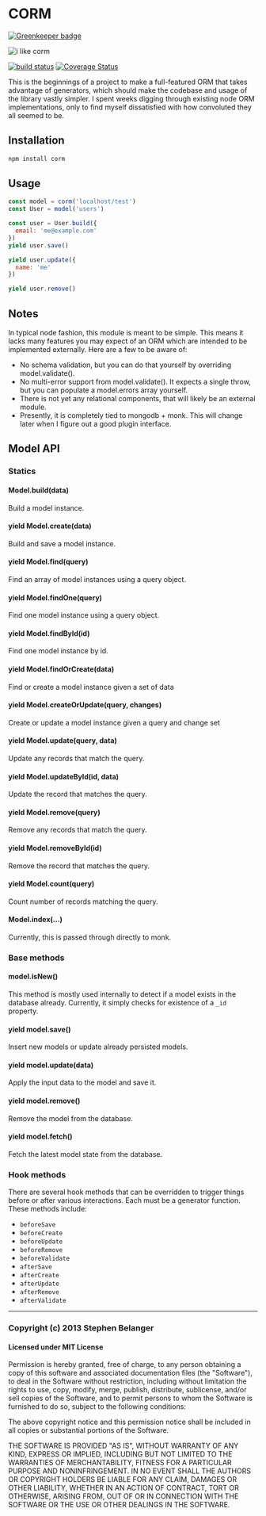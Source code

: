 # CORM

[![Greenkeeper badge](https://badges.greenkeeper.io/Qard/corm.svg)](https://greenkeeper.io/)

![i like corm](http://kimaguresan.files.wordpress.com/2014/02/f3b0e52f0cb3ecbf0ee58978238b6563_h.jpg)

[![build status](https://secure.travis-ci.org/Qard/corm.png)](http://travis-ci.org/Qard/corm) [![Coverage Status](https://coveralls.io/repos/Qard/corm/badge.png)](https://coveralls.io/r/Qard/corm)

This is the beginnings of a project to make a full-featured ORM that takes advantage of generators, which should make the codebase and usage of the library vastly simpler. I spent weeks digging through existing node ORM implementations, only to find myself dissatisfied with how convoluted they all seemed to be.

## Installation

```sh
npm install corm
```

## Usage

```js
const model = corm('localhost/test')
const User = model('users')

const user = User.build({
  email: 'me@example.com'
})
yield user.save()

yield user.update({
  name: 'me'
})

yield user.remove()
```

## Notes

In typical node fashion, this module is meant to be simple. This means it lacks many features you may expect of an ORM which are intended to be implemented externally. Here are a few to be aware of:

- No schema validation, but you can do that yourself by overriding model.validate().
- No multi-error support from model.validate(). It expects a single throw, but you can populate a model.errors array yourself.
- There is not yet any relational components, that will likely be an external module.
- Presently, it is completely tied to mongodb + monk. This will change later when I figure out a good plugin interface.

## Model API

### Statics

#### Model.build(data)
Build a model instance.

#### yield Model.create(data)
Build and save a model instance.

#### yield Model.find(query)
Find an array of model instances using a query object.

#### yield Model.findOne(query)
Find one model instance using a query object.

#### yield Model.findById(id)
Find one model instance by id.

#### yield Model.findOrCreate(data)
Find or create a model instance given a set of data

#### yield Model.createOrUpdate(query, changes)
Create or update a model instance given a query and change set

#### yield Model.update(query, data)
Update any records that match the query.

#### yield Model.updateById(id, data)
Update the record that matches the query.

#### yield Model.remove(query)
Remove any records that match the query.

#### yield Model.removeById(id)
Remove the record that matches the query.

#### yield Model.count(query)
Count number of records matching the query.

#### Model.index(...)
Currently, this is passed through directly to monk.

### Base methods

#### model.isNew()
This method is mostly used internally to detect if a model exists in the database already. Currently, it simply checks for existence of a `_id` property.

#### yield model.save()
Insert new models or update already persisted models.

#### yield model.update(data)
Apply the input data to the model and save it.

#### yield model.remove()
Remove the model from the database.

#### yield model.fetch()
Fetch the latest model state from the database.

### Hook methods

There are several hook methods that can be overridden to trigger things before or after various interactions. Each must be a generator function. These methods include:

- `beforeSave`
- `beforeCreate`
- `beforeUpdate`
- `beforeRemove`
- `beforeValidate`
- `afterSave`
- `afterCreate`
- `afterUpdate`
- `afterRemove`
- `afterValidate`

---

### Copyright (c) 2013 Stephen Belanger
#### Licensed under MIT License

Permission is hereby granted, free of charge, to any person obtaining a copy of this software and associated documentation files (the "Software"), to deal in the Software without restriction, including without limitation the rights to use, copy, modify, merge, publish, distribute, sublicense, and/or sell copies of the Software, and to permit persons to whom the Software is furnished to do so, subject to the following conditions:

The above copyright notice and this permission notice shall be included in all copies or substantial portions of the Software.

THE SOFTWARE IS PROVIDED "AS IS", WITHOUT WARRANTY OF ANY KIND, EXPRESS OR IMPLIED, INCLUDING BUT NOT LIMITED TO THE WARRANTIES OF MERCHANTABILITY, FITNESS FOR A PARTICULAR PURPOSE AND NONINFRINGEMENT. IN NO EVENT SHALL THE AUTHORS OR COPYRIGHT HOLDERS BE LIABLE FOR ANY CLAIM, DAMAGES OR OTHER LIABILITY, WHETHER IN AN ACTION OF CONTRACT, TORT OR OTHERWISE, ARISING FROM, OUT OF OR IN CONNECTION WITH THE SOFTWARE OR THE USE OR OTHER DEALINGS IN THE SOFTWARE.
